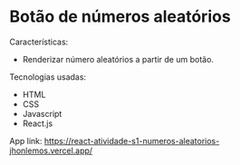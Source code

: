 # Botão de números aleatórios

Características:

- Renderizar número aleatórios a partir de um botão.

Tecnologias usadas:

- HTML
- CSS
- Javascript
- React.js

App link: https://react-atividade-s1-numeros-aleatorios-jhonlemos.vercel.app/
